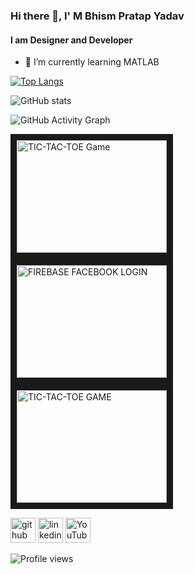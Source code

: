### Hi there 👋, I' M Bhism Pratap Yadav
#### I am Designer and Developer

- 🌱 I’m currently learning MATLAB 


[![Top Langs](https://github-readme-stats.vercel.app/api/top-langs/?username=Bhismydv)](https://github.com/anuraghazra/github-readme-stats)

![GitHub stats](https://github-readme-stats.vercel.app/api?username=Bhismydv&show_icons=true)  

![GitHub Activity Graph](https://activity-graph.herokuapp.com/graph?username=Bhismydv)


<a href="https://www.youtube.com/embed/korTbeBh2v4
" target="_blank"><img src="https://i9.ytimg.com/vi_webp/korTbeBh2v4/mqdefault.webp?time=1613207700000&sqp=CJSxnoEG&rs=AOn4CLC9waJOpD1YItFI2FtclHWkdZUkjQ" 
alt="TIC-TAC-TOE Game" width="240" height="180" border="10" /></a>  <a href="https://www.youtube.com/embed/OqiyTZ-0Tvk
" target="_blank"><img src="https://i9.ytimg.com/vi_webp/OqiyTZ-0Tvk/mqdefault.webp?time=1613207700000&sqp=CJSxnoEG&rs=AOn4CLAolj7C1w1z92AIeO0Yw4VWFKnpCw" 
alt="FIREBASE FACEBOOK LOGIN" width="240" height="180" border="10" /></a>  <a href="https://www.youtube.com/embed/YsvBa4uRf2w
" target="_blank"><img src="https://i9.ytimg.com/vi_webp/YsvBa4uRf2w/mqdefault.webp?time=1613207700000&sqp=CJSxnoEG&rs=AOn4CLAD3jxjtVPv3sT8u_wPX3RQpiUVOg" 
alt="TIC-TAC-TOE GAME" width="240" height="180" border="10" /></a>
 

[<img src='https://cdn.jsdelivr.net/npm/simple-icons@3.0.1/icons/github.svg' alt='github' height='40'>](https://github.com/Bhismydv) [<img src='https://cdn.jsdelivr.net/npm/simple-icons@3.0.1/icons/linkedin.svg' alt='linkedin' height='40'>](https://www.linkedin.com/in/bhism-pratap-yadav-38371a161/) [<img src='https://cdn.jsdelivr.net/npm/simple-icons@3.0.1/icons/youtube.svg' alt='YouTube' height='40'>](https://www.youtube.com/channel/UCEYQ9egGp9I4pad4nwLH2rg)
 
![Profile views](https://gpvc.arturio.dev/Bhismydv)  
